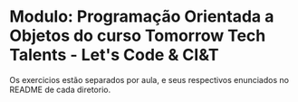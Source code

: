 # Modulo: Programação Orientada a Objetos do curso Tomorrow Tech Talents - Let's Code & CI&T

Os exercicios estão separados por aula, e seus respectivos enunciados no README de cada diretorio.
 
